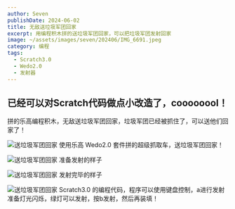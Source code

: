 ```yaml
---
author: Seven
publishDate: 2024-06-02
title: 无敌送垃圾军团回家
excerpt: 用编程积木拼的送垃圾军团回家，可以把垃圾军团发射回家
image: ~/assets/images/seven/202406/IMG_6691.jpeg
category: 编程
tags:
  - Scratch3.0
  - Wedo2.0
  - 发射器
---
```


## 已经可以对Scratch代码做点小改造了，coooooool！

拼的乐高编程积木，无敌送垃圾军团回家，垃圾军团已经被抓住了，可以送他们回家了！

![送垃圾军团回家](~/assets/images/seven/202406/IMG_6694.jpeg)
使用乐高 Wedo2.0 套件拼的超级抓取车，送垃圾军团回家！

![送垃圾军团回家](~/assets/images/seven/202406/IMG_6693.jpeg)
准备发射的样子

![送垃圾军团回家](~/assets/images/seven/202406/IMG_6691.jpeg)
发射完毕的样子

![送垃圾军团回家](~/assets/images/seven/202406/sljjthj.png)
Scratch3.0 的编程代码，程序可以使用键盘控制，a进行发射准备灯光闪烁，绿灯可以发射，按b发射，然后再装填！